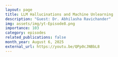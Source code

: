 ```yaml
---
layout: page
title: LLM Hallucinations and Machine Unlearning
description: "Guest: Dr. Abhilasha Ravichander"
img: assets/img/yt-Episode8.png
importance: 103
category: episodes
related_publications: false
month_year: August 6, 2025
external_url: https://youtu.be/QPp0cJNBbL8
---
```



